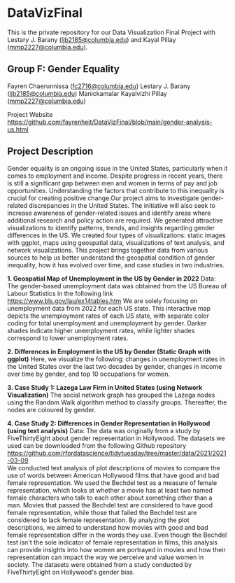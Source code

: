 # DataVizFinal
This is the private repository for our Data Visualization Final Project with Lestary J. Barany (ljb2185@columbia.edu) and Kayal Pillay (mmp2227@columbia.edu).

## Group F: Gender Equality
Fayren Chaerunnissa (fc2716@columbia.edu)
Lestary J. Barany (ljb2185@columbia.edu)
Manickamalar Kayalvizhi Pillay (mmp2227@columbia.edu)

Project Website https://github.com/fayrenheit/DataVizFinal/blob/main/gender-analysis-us.html

## Project Description
Gender equality is an ongoing issue in the United States, particularly when it comes to employment and income. Despite progress in recent years, there is still a significant gap between men and women in terms of pay and job opportunities. Understanding the factors that contribute to this inequality is crucial for creating positive change.Our project aims to investigate gender-related discrepancies in the United States. The initiative will also seek to increase awareness of gender-related issues and identify areas where additional research and policy action are required. We generated attractive visualizations to identify patterns, trends, and insights regarding gender differences in the US.  We created four types of visualizations: static images with ggplot, maps using geospatial data, visualizations of text analysis, and network visualizations. This project brings together data from various sources to help us better understand the geospatial condition of gender inequality, how it has evolved over time, and case studies in two industries.

**1. Geospatial Map of Unemployment in the US by Gender in 2022**
Data: The gender-based unemployment data was obtained from the US Bureau of Labour Statistics in the following link https://www.bls.gov/lau/ex14tables.htm 
We are solely focusing on unemployment data from 2022 for each US state. This interactive map depicts the unemployment rates of each US state, with separate color coding for total unemployment and unemployment by gender. Darker shades indicate higher unemployment rates, while lighter shades correspond to lower unemployment rates.

**2. Differences in Employment in the US by Gender (Static Graph with ggplot)**
Here, we visualize the following: changes in unemployment rates in the United States over the last two decades by gender, changes in income over time by gender, and top 10 occupations for women.
 
**3. Case Study 1: Lazega Law Firm in United States (using Network Visualization)**
The social network graph has grouped the Lazega nodes using the Random Walk algorithm method to classify groups. Thereafter, the nodes are coloured by gender.

**4. Case Study 2: Differences in Gender Representation in Hollywood (using text analysis)**
Data: The data was originally from a study by FiveThirtyEight about gender representation in Hollywood. The datasets we used can be downloaded from the following Github repository https://github.com/rfordatascience/tidytuesday/tree/master/data/2021/2021-03-09  
We conducted text analysis of plot descriptions of movies to compare the use of words between American Hollywood films that have good and bad female representation. We used the Bechdel test as a measure of female representation, which looks at whether a movie has at least two named female characters who talk to each other about something other than a man. Movies that passed the Bechdel test are considered to have good female representation, while those that failed the Bechdel test are considered to lack female representation. By analyzing the plot descriptions, we aimed to understand how movies with good and bad female representation differ in the words they use. Even though the Bechdel test isn't the sole indicator of female representation in films, this analysis can provide insights into how women are portrayed in movies and how their representation can impact the way we perceive and value women in society. The datasets were obtained from a study conducted by FiveThirtyEight on Hollywood's gender bias. 


